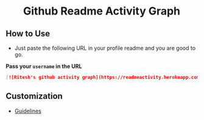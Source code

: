 <div align="center">
    <h1>Github Readme Activity Graph</h1>
</div>


## How to Use

- Just paste the following URL in your profile readme and you are good to go.

**Pass your `username` in the URL**

```md
[![Ritesh's github activity graph](https://readmeactivity.herokuapp.com/graph?username=RiteshPuvvada)](https://github.com/RiteshPuvvada/RiteshPuvvada/tree/main/assets)
```

## Customization

- [Guidelines](https://github.com/Ashutosh00710/github-readme-activity-graph/blob/main/README.md)